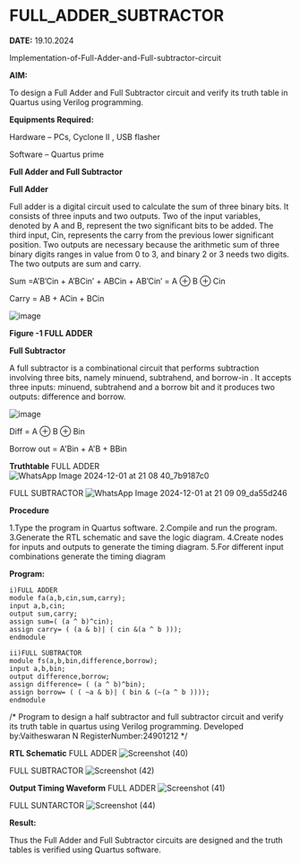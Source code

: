 # FULL_ADDER_SUBTRACTOR

**DATE:** 19.10.2024

Implementation-of-Full-Adder-and-Full-subtractor-circuit

**AIM:**

To design a Full Adder and Full Subtractor circuit and verify its truth table in Quartus using Verilog programming.

**Equipments Required:**

Hardware – PCs, Cyclone II , USB flasher

Software – Quartus prime

**Full Adder and Full Subtractor**

**Full Adder**

Full adder is a digital circuit used to calculate the sum of three binary bits. It consists of three inputs and two outputs. Two of the input variables, denoted by A and B, represent the two significant bits to be added. The third input, Cin, represents the carry from the previous lower significant position. Two outputs are necessary because the arithmetic sum of three binary digits ranges in value from 0 to 3, and binary 2 or 3 needs two digits. The two outputs are sum and carry.

Sum =A’B’Cin + A’BCin’ + ABCin + AB’Cin’ = A ⊕ B ⊕ Cin 

Carry = AB + ACin + BCin

![image](https://github.com/naavaneetha/FULL_ADDER_SUBTRACTOR/assets/154305477/0f30ba51-5ffb-4198-845f-18e054f675e7)

**Figure -1 FULL ADDER**

**Full Subtractor**

A full subtractor is a combinational circuit that performs subtraction involving three bits, namely minuend, subtrahend, and borrow-in . It accepts three inputs: minuend, subtrahend and a borrow bit and it produces two outputs: difference and borrow.

![image](https://github.com/naavaneetha/FULL_ADDER_SUBTRACTOR/assets/154305477/02b24f51-ab51-4304-9ad6-7b81ffc1ead5)

Diff = A ⊕ B ⊕ Bin 

Borrow out = A'Bin + A'B + BBin

**Truthtable**
FULL ADDER
 ![WhatsApp Image 2024-12-01 at 21 08 40_7b9187c0](https://github.com/user-attachments/assets/a6bd6077-5b2f-4c5d-98ac-485a0d32d528)

FULL SUBTRACTOR
![WhatsApp Image 2024-12-01 at 21 09 09_da55d246](https://github.com/user-attachments/assets/c700f021-e3ee-439c-931e-a00305d14d98)


**Procedure**

1.Type the program in Quartus software.
2.Compile and run the program.
3.Generate the RTL schematic and save the logic diagram.
4.Create nodes for inputs and outputs to generate the timing diagram.
5.For different input combinations generate the timing diagram

**Program:**
```
i)FULL ADDER 
module fa(a,b,cin,sum,carry); 
input a,b,cin; 
output sum,carry; 
assign sum=( (a ^ b)^cin); 
assign carry= ( (a & b)| ( cin &(a ^ b ))); 
endmodule
```
```
ii)FULL SUBTRACTOR 
module fs(a,b,bin,difference,borrow); 
input a,b,bin; 
output difference,borrow; 
assign difference= ( (a ^ b)^bin); 
assign borrow= ( ( ~a & b)| ( bin & (~(a ^ b )))); 
endmodule
```


/* Program to design a half subtractor and full subtractor circuit and verify its truth table in quartus using Verilog programming. Developed by:Vaitheswaran N RegisterNumber:24901212
*/

**RTL Schematic**
FULL ADDER
![Screenshot (40)](https://github.com/user-attachments/assets/7a295def-051d-4252-b6e5-665e8cd65e48)

FULL SUBTRACTOR
![Screenshot (42)](https://github.com/user-attachments/assets/aeb6eeb4-c672-4814-b779-6e01bf341e37)


**Output Timing Waveform**
FULL ADDER
![Screenshot (41)](https://github.com/user-attachments/assets/be139cfd-b283-4fcf-b5b7-95208d9c6411)

FULL SUNTARCTOR
![Screenshot (44)](https://github.com/user-attachments/assets/08663c8d-3f7e-4dab-83fe-d14b39233e26)


**Result:**

Thus the Full Adder and Full Subtractor circuits are designed and the truth tables is verified using Quartus software.



